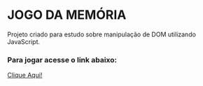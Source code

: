 # JOGO DA MEMÓRIA

Projeto criado para estudo sobre manipulação de DOM utilizando JavaScript.

### Para jogar acesse o link abaixo:

<a href="https://silver-ganache-0ce663.netlify.app/">Clique Aqui!</a>
